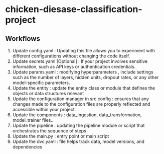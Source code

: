 # chicken-diesase-classification-project

## Workflows

1. Update config.yaml  :            Updating this file allows you to experiment with different configurations without changing the code itself.
2. Update secrets.yaml [Optional] : If your project involves sensitive information, such as API keys or authentication credentials.
3. Update params.yaml :             modifying  hyperparameters , include settings such as the number of layers, hidden units, dropout rates, or any other model-specific parameters.
4. Update the entity :              update the entity class or module that defines the objects or data structures relevant
5. Update the configuration manager in src config : ensures that any changes made to the configuration files are properly reflected and accessible within your project.
6. Update the components  :         data_ingestion, data_transformation, model_trainer files..
7. Update the pipeline   :          updating the pipeline module or script that orchestrates the sequence of steps 
8. Update the main.py   :           entry point or main script
9. Update the dvc.yaml  :          file helps track data, model versions, and dependencies
